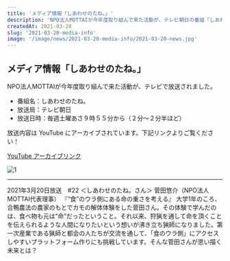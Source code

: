 ```yaml
---
title: 'メディア情報「しあわせのたね。」'
description: 'NPO法人MOTTAIが今年度取り組んで来た活動が、テレビ朝日の番組「しあわせのたね。」で放送されました。放送内容は YouTube にもアーカイブされていますので、ご覧ください！'
createdAt: 2021-03-20
slug: '2021-03-20-media-info'
image: '/image/news/2021-03-20-media-info/2021-03-20-news.jpg'
---
```


## メディア情報「しあわせのたね。」

NPO法人MOTTAIが今年度取り組んで来た活動が、テレビで放送されました。

* 番組名：しあわせのたね。
* 放送局：テレビ朝日
* 放送日時：毎週土曜あさ９時５５分から（２分～２分半ほど）

放送内容は YouTube にアーカイブされています。下記リンクよりご覧ください！

[YouTube アーカイブリンク](https://www.youtube.com/watch?v=mK2iOG8F-wk&feature=youtu.be)

![1](/image/news/2021-03-20-media-info/2021-03-20-news.jpg)

---

2021年3月20日放送　#22
＜しあわせのたね。さん＞
菅田悠介（NPO法人MOTTAI代表理事）
『“食”のウラ側にある命の重さを考える』
大学1年のころ、合鴨農法の農家のもとでカモの解体体験をした菅田さん。その体験で学んだのは、食べ物も元は“命”だったということ。それ以来、狩猟を通して命を頂くことを伝えられるような人間になりたいという想いが沸き立ち猟師になりました。第一次産業である猟師と都会の人たちが交流を通して、「食のウラ側」にアクセスしやすいプラットフォーム作りにも挑戦しています。そんな菅田さんが思い描く未来とは？
